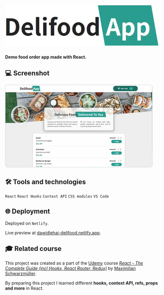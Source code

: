 # <picture><source media="(prefers-color-scheme: dark)" srcset="delifood-logo-light.webp"><source media="(prefers-color-scheme: light)" srcset="delifood-logo.webp"><img alt="Delifood logo" src="delifood-logo.webp"></picture>

**Demo food order app made with React.**

## 💻 Screenshot
[<img src="delifood-screenshot.webp" alt="Screenshot of the Delifood app" width="480px">](https://dawidlehai-delifood.netlify.app/ 'Live preview')

## 🛠️ Tools and technologies
`React` `React Hooks` `Context API` `CSS modules` `VS Code`

## 🌐 Deployment
Deployed on `Netlify`.

Live preview at [dawidlehai-delifood.netlify.app](https://dawidlehai-delifood.netlify.app/).

## 🎓 Related course
This project was created as a part of the [Udemy](https://www.udemy.com/ 'Udemy') course [_React - The Complete Guide (incl Hooks, React Router, Redux)_](https://www.udemy.com/course/react-the-complete-guide-incl-redux/ 'See this course on Udemy') by [Maximilian Schwarzmüller](https://twitter.com/maxedapps 'Maximilian Schwarzmüller on Twitter').

By preparing this project I learned different **hooks, context API, refs, props and more** in React.
